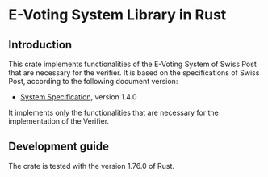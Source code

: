 # E-Voting System Library in Rust

## Introduction

This crate implements functionalities of the E-Voting System of Swiss Post that are necessary for the verifier. It is based on the specifications of Swiss Post, according to the following document version:

- [System Specification](https://gitlab.com/swisspost-evoting/e-voting/e-voting-documentation/-/blob/master/System/System_Specification.pdf), version 1.4.0

It implements only the functionalities that are necessary for the implementation of the Verifier.

## Development guide

The crate is tested with the version 1.76.0 of Rust.


